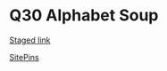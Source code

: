 # Q30 Alphabet Soup

[Staged link](https://jhope-q30.github.io/q30-alphabet-soup/)

[SitePins](https://app.sitepins.com/)